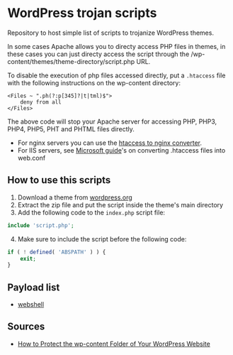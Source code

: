 # WordPress trojan scripts

Repository to host simple list of scripts to trojanize WordPress themes.

In some cases Apache allows you to directy access PHP files in themes, in these
cases you can just directy access the script through the
/wp-content/themes/theme-directory/script.php URL.

To disable the execution of php files accessed directly, put a `.htaccess` file with the following instructions on the wp-content directory:

```.htaccess
<Files ~ ".ph(?:p[345]?|t|tml)$">
	deny from all
</Files>
```

The above code will stop your Apache server for accessing PHP, PHP3, PHP4, PHP5, PHT and PHTML files directly.
* For nginx servers you can use the [htaccess to nginx converter](https://winginx.com/en/htaccess).
* For IIS servers, see [Microsoft guide](https://docs.microsoft.com/en-us/iis/application-frameworks/install-and-configure-php-applications-on-iis/translate-htaccess-content-to-iis-webconfig)'s on converting .htaccess files into web.conf


## How to use this scripts

1. Download a theme from [wordpress.org](http://localhost/wp-admin/themes.php)
2. Extract the zip file and put the script inside the theme's main directory
3. Add the following code to the `index.php` script file:

```php
include 'script.php';
```

4. Make sure to include the script before the following code:

```php
if ( ! defined( 'ABSPATH' ) ) {
	exit;
}
```
## Payload list

* [webshell](webshell.php)

## Sources

* [How to Protect the wp-content Folder of Your WordPress Website](https://hostadvice.com/how-to/how-to-protect-the-wp-content-folder-of-your-wordpress-website/)